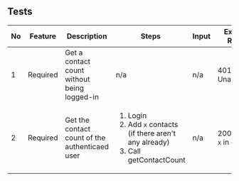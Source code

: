 ## Tests
| No  | Feature  | Description                                    | Steps                                                                                                        | Input | Expected Results         |
| --- | -------- | ---------------------------------------------- | ------------------------------------------------------------------------------------------------------------ | ----- | ------------------------ |
| 1   | Required | Get a contact count without being logged-in    | n/a                                                                                                          | n/a   | 401 Unauthorized         |
| 2   | Required | Get the contact count of the authenticaed user | <ol><li>Login</li><li>Add `x` contacts (if there aren't any already)</li> <li>Call getContactCount</li></ol> | n/a   | 200 OK, with `x` in data |